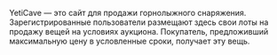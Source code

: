 YetiCave — это сайт для продажи горнолыжного снаряжения. Зарегистрированные пользователи размещают здесь свои лоты на
 продажу вещей на условиях аукциона. Покупатель, предложивший максимальную цену в условленные сроки, получает эту вещь.

